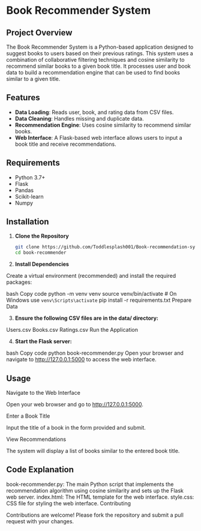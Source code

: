 # Book Recommender System

## Project Overview

The Book Recommender System is a Python-based application designed to suggest books to users based on their previous ratings. This system uses a combination of collaborative filtering techniques and cosine similarity to recommend similar books to a given book title. It processes user and book data to build a recommendation engine that can be used to find books similar to a given title.

## Features

- **Data Loading**: Reads user, book, and rating data from CSV files.
- **Data Cleaning**: Handles missing and duplicate data.
- **Recommendation Engine**: Uses cosine similarity to recommend similar books.
- **Web Interface**: A Flask-based web interface allows users to input a book title and receive recommendations.

## Requirements

- Python 3.7+
- Flask
- Pandas
- Scikit-learn
- Numpy

## Installation

1. **Clone the Repository**

   ```bash
   git clone https://github.com/Toddlesplash001/Book-recommendation-system.git
   cd book-recommender
2. **Install Dependencies**

Create a virtual environment (recommended) and install the required packages:

bash
Copy code
python -m venv venv
source venv/bin/activate   # On Windows use `venv\Scripts\activate`
pip install -r requirements.txt
Prepare Data

3. **Ensure the following CSV files are in the data/ directory:**

Users.csv
Books.csv
Ratings.csv
Run the Application

4. **Start the Flask server:**

bash
Copy code
python book-recommender.py
Open your browser and navigate to http://127.0.0.1:5000 to access the web interface.

## Usage

Navigate to the Web Interface

Open your web browser and go to http://127.0.0.1:5000.

Enter a Book Title

Input the title of a book in the form provided and submit.

View Recommendations

The system will display a list of books similar to the entered book title.

## Code Explanation

book-recommender.py: The main Python script that implements the recommendation algorithm using cosine similarity and sets up the Flask web server.
index.html: The HTML template for the web interface.
style.css: CSS file for styling the web interface.
Contributing

Contributions are welcome! Please fork the repository and submit a pull request with your changes.

